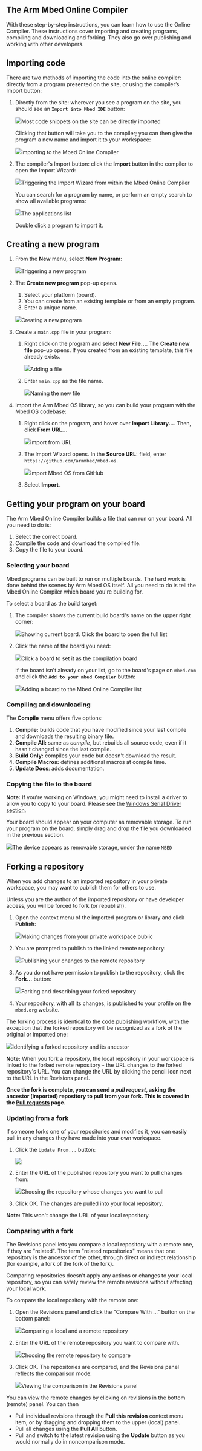 <h2 id="mbed-online-compiler">The Arm Mbed Online Compiler</h2>

With these step-by-step instructions, you can learn how to use the Online Compiler. These instructions cover importing and creating programs, compiling and downloading and forking. They also go over publishing and working with other developers.

## Importing code

There are two methods of importing the code into the online compiler: directly from a program presented on the site, or using the compiler’s Import button:

1. Directly from the site: wherever you see a program on the site, you should see an **`Import into Mbed IDE`** button:

	<span class="images">![](https://s3-us-west-2.amazonaws.com/mbed-os-docs-images/import_button_site.png)<span>Most code snippets on the site can be directly imported</span></span>

	Clicking that button will take you to the compiler; you can then give the program a new name and import it to your workspace:

	<span class="images">![](https://s3-us-west-2.amazonaws.com/mbed-os-docs-images/import_popup.png)<span>Importing to the Mbed Online Compiler</span></span>


1. The compiler's Import button: click the **Import** button in the compiler to open the Import Wizard:

	<span class="images">![](https://s3-us-west-2.amazonaws.com/mbed-os-docs-images/import_button_comp.png)<span>Triggering the Import Wizard from within the Mbed Online Compiler</span></span>

	You can search for a program by name, or perform an empty search to show all available programs:

	<span class="images">![](https://s3-us-west-2.amazonaws.com/mbed-os-docs-images/all_programs.png)<span>The applications list</span></span>

	Double click a program to import it.

## Creating a new program

1. From the **New** menu, select **New Program**:

	<span class="images">![](https://s3-us-west-2.amazonaws.com/mbed-os-docs-images/new.png)<span>Triggering a new program</span>

1. The **Create new program** pop-up opens.
	1. Select your platform (board).
	1. You can create from an existing template or from an empty program.
	1. Enter a unique name.

	<span class="images">![](https://s3-us-west-2.amazonaws.com/mbed-os-docs-images/new_program.png)<span>Creating a new program</span></span>

1. Create a `main.cpp` file in your program:
	1. Right click on the program and select **New File...**. The **Create new file** pop-up opens. If you created from an existing template, this file already exists.

		<span class="images">![](https://s3-us-west-2.amazonaws.com/mbed-os-docs-images/new_file.png)<span>Adding a file</span></span>

	1. Enter `main.cpp` as the file name.

		<span class="images">![](https://s3-us-west-2.amazonaws.com/mbed-os-docs-images/main_cpp.png)<span>Naming the new file</span></span>

1. Import the Arm Mbed OS library, so you can build your program with the Mbed OS codebase:
	1. Right click on the program, and hover over **Import Library...**. Then, click **From URL...**

        <span class="images">![](https://s3-us-west-2.amazonaws.com/mbed-os-docs-images/import_from_url.PNG)<span>Import from URL</span></span>

	1. The Import Wizard opens. In the **Source URL:** field, enter `https://github.com/armmbed/mbed-os`.

        <span class="images">![](https://s3-us-west-2.amazonaws.com/mbed-os-docs-images/import_wizard.PNG)<span>Import Mbed OS from GitHub</span></span>

    1. Select **Import**.

## Getting your program on your board

The Arm Mbed Online Compiler builds a file that can run on your board. All you need to do is:

1. Select the correct board.
1. Compile the code and download the compiled file.
1. Copy the file to your board.

### Selecting your board

Mbed programs can be built to run on multiple boards. The hard work is done behind the scenes by Arm Mbed OS itself. All you need to do is tell the Mbed Online Compiler which board you're building for.

To select a board as the build target:

1. The compiler shows the current build board's name on the upper right corner:

	<span class="images">![](https://s3-us-west-2.amazonaws.com/mbed-os-docs-images/show_board.png)<span>Showing current board. Click the board to open the full list</span></span>

1. Click the name of the board you need:

	<span class="images">![](https://s3-us-west-2.amazonaws.com/mbed-os-docs-images/select_board.png)<span>Click a board to set it as the compilation board</span></span>

	If the board isn't already on your list, go to the board's page on `mbed.com` and click the **`Add to your mbed Compiler`** button:

	<span class="images">![](https://s3-us-west-2.amazonaws.com/mbed-os-docs-images/add_board.png)<span>Adding a board to the Mbed Online Compiler list</span></span>

### Compiling and downloading

The **Compile** menu offers five options:

1. **Compile:** builds code that you have modified since your last compile and downloads the resulting binary file.
1. **Compile All:** same as *compile*, but rebuilds all source code, even if it hasn't changed since the last compile.
1. **Build Only:** compiles your code but doesn't download the result.
1. **Compile Macros:** defines additional macros at compile time.
1. **Update Docs**: adds documentation.

### Copying the file to the board

<span class="notes">**Note:** If you're working on Windows, you might need to install a driver to allow you to copy to your board. Please see the [Windows Serial Driver section](serial-communication.html).</span>

Your board should appear on your computer as removable storage. To run your program on the board, simply drag and drop the file you downloaded in the previous section.

<span class="images">![](https://s3-us-west-2.amazonaws.com/mbed-os-docs-images/device_on_mac.png)<span>The device appears as removable storage, under the name `MBED`</span></span>

## Forking a repository

When you add changes to an imported repository in your private workspace, you may want to publish them for others to use.

Unless you are the author of the imported repository or have developer access, you will be forced to fork (or republish).

1. Open the context menu of the imported program or library and click **Publish**:

	<span class="images">![](https://s3-us-west-2.amazonaws.com/mbed-os-docs-images/publish.png)<span>Making changes from your private workspace public</span></span>

1. You are prompted to publish to the linked remote repository:

	<span class="images">![](https://s3-us-west-2.amazonaws.com/mbed-os-docs-images/publish_prompt.png)<span>Publishing your changes to the remote repository</span></span>

1. As you do not have permission to publish to the repository, click the **Fork...** button:

	<span class="images">![](https://s3-us-west-2.amazonaws.com/mbed-os-docs-images/fork.png)<span>Forking and describing your forked repository</span></span>

1. Your repository, with all its changes, is published to your profile on the `mbed.org` website.

The forking process is identical to the [code publishing](publishing-code.html) workflow, with the exception that the forked repository will be recognized as a fork of the original or imported one:

<span class="images">![](https://s3-us-west-2.amazonaws.com/mbed-os-docs-images/fork_indication.png)<span>Identifying a forked repository and its ancestor</span></span>

<span class="notes">**Note:** When you fork a repository, the local repository in your workspace is linked to the forked remote repository - the URL changes to the forked repository's URL. You can change the URL by clicking the pencil icon next to the URL in the Revisions panel.</span>

**Once the fork is complete, you can send a *pull request*, asking the ancestor (imported) repository to pull from your fork. This is covered in the [Pull requests](pr-tutorial.html) page.**

### Updating from a fork

If someone forks one of your repositories and modifies it, you can easily pull in any changes they have made into your own workspace.

1. Click the `Update From...` button:

	<span class="images">![](https://s3-us-west-2.amazonaws.com/mbed-os-docs-images/update_from.png)</span>

1. Enter the URL of the published repository you want to pull changes from:

	<span class="images">![](https://s3-us-west-2.amazonaws.com/mbed-os-docs-images/repo_url.png)<span>Choosing the repository whose changes you want to pull</span></span>

1. Click OK. The changes are pulled into your local repository.

<span class="notes">**Note:** This won't change the URL of your local repository.</span>

### Comparing with a fork

The Revisions panel lets you compare a local repository with a remote one, if they are "related". The term "related repositories" means that one repository is the ancestor of the other, through direct or indirect relationship (for example, a fork of the fork of the fork).

Comparing repositories doesn't apply any actions or changes to your local repository, so you can safely review the remote revisions without affecting your local work.

To compare the local repository with the remote one:

1. Open the Revisions panel and click the "Compare With ..." button on the bottom panel:

	<span class="images">![](https://s3-us-west-2.amazonaws.com/mbed-os-docs-images/compare_repo.png)<span>Comparing a local and a remote repository</span></span>

1. Enter the URL of the remote repository you want to compare with.

	<span class="images">![](https://s3-us-west-2.amazonaws.com/mbed-os-docs-images/repo_url_compare.png)<span>Choosing the remote repository to compare</span></span>

1. Click OK. The repositories are compared, and the Revisions panel reflects the comparison mode:

	<span class="images">![](https://s3-us-west-2.amazonaws.com/mbed-os-docs-images/comparing_repos.png)<span>Viewing the comparison in the Revisions panel</span></span>

You can view the remote changes by clicking on revisions in the bottom (remote) panel. You can then

- Pull individual revisions through the **Pull this revision** context menu item, or by dragging and dropping them to the upper (local) panel.
- Pull all changes using the **Pull All** button.
- Pull and switch to the latest revision using the **Update** button as you would normally do in noncomparison mode.
